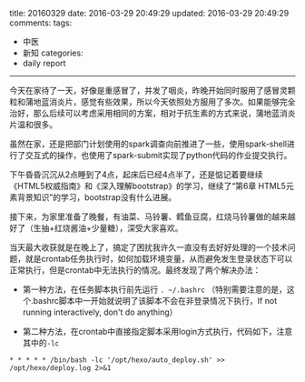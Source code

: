 title: 20160329
date: 2016-03-29 20:49:29
updated: 2016-03-29 20:49:29
comments: 
tags:
- 中医
- 新知
categories:
- daily report

---

今天在家待了一天，好像是重感冒了，并发了咽炎，昨晚开始同时服用了感冒灵颗粒和蒲地蓝消炎片，感觉有些效果，所以今天依照处方服用了多次。如果能够完全治好，那么后续可以考虑采用相同的方案，相对于抗生素的方式来说，蒲地蓝消炎片温和很多。

虽然在家，还是把部门计划使用的spark调查向前推进了一些，使用spark-shell进行了交互式的操作，也使用了spark-submit实现了python代码的作业提交执行。

下午昏昏沉沉从2点睡到了4点，起床后已经4点半了，还是惦记着要继续《HTML5权威指南》和《深入理解bootstrap》的学习，继续了“第6章 HTML5元素背景知识”的学习，bootstrap没有什么进展。

接下来，为家里准备了晚餐，有油菜、马铃薯、鳕鱼豆腐，红烧马铃薯做的越来越好了（生抽+红烧酱油+少量糖），深受大家喜欢。

当天最大收获就是在晚上了，搞定了困扰我许久一直没有去好好处理的一个技术问题，就是crontab任务执行时，如何加载环境变量，从而避免发生登录状态下可以正常执行，但是crontab中无法执行的情况。最终发现了两个解决办法：

+ 第一种方法，在任务脚本执行前先运行 ```. ~/.bashrc``` （特别需要注意的是，这个.bashrc脚本中一开始就说明了该脚本不会在非登录情况下执行，If not running interactively, don't do anything）

+ 第二种方法，在crontab中直接指定脚本采用login方式执行，代码如下，注意其中的```-lc```

```
* * * * * /bin/bash -lc '/opt/hexo/auto_deploy.sh' >> /opt/hexo/deploy.log 2>&1
```
